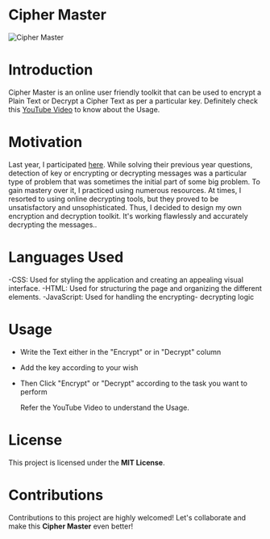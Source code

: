 # Cipher Master #

![Cipher Master](https://github.com/Riddhiman2005/Cipher-Master/assets/130882317/633bb08b-28c9-4d90-be8d-022db0cdb884)

# Introduction #

Cipher Master is an online user friendly toolkit that can be used to encrypt a Plain Text or Decrypt a Cipher Text as per a particular key. Definitely check this [YouTube Video](url) 
to know about the Usage.

# Motivation #
  
  Last year, I participated [here](https://nsucrypto.nsu.ru/). While solving their previous year questions, detection of key or encrypting or decrypting messages was a particular type of problem that was sometimes the initial part of some big problem. To gain mastery over it, I practiced using numerous resources. At times, I resorted to using online decrypting tools, but they proved to be unsatisfactory and unsophisticated. Thus, I decided to design my own encryption and decryption toolkit. It's working flawlessly and accurately decrypting the messages..



# Languages Used # 

-CSS: Used for styling the application and creating an appealing visual interface.
-HTML: Used for structuring the page and organizing the different elements.
-JavaScript: Used for handling the encrypting- decrypting logic 

# Usage #

- Write the Text either in the "Encrypt" or in "Decrypt" column
- Add the key according to your wish
- Then Click "Encrypt" or "Decrypt" according to the task you want to perform

  Refer the YouTube Video to understand the Usage. 



# License #

This project is licensed under the **MIT License**.

# Contributions #

Contributions to this project are highly welcomed! Let's collaborate and make this **Cipher Master** even better!
